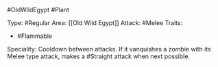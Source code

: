 #OldWildEgypt #Plant 

Type: #Regular 
Area: [[Old Wild Egypt]]
Attack: #Melee
Traits:
- #Flammable

Speciality: Cooldown between attacks. If it vanquishes a zombie with its Melee type attack, makes a #Straight attack when next possible.